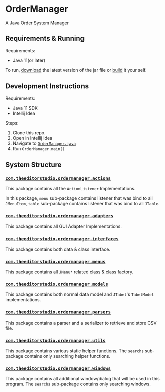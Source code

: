 # OrderManager
A Java Order System Manager

## Requirements & Running

Requirements:
- Java 11(or later)

To run, [download](https://github.com/ssysm/OrderManager/releases) the latest version of the jar file or [build](#Development-Instructions) it
your self.

## Development Instructions

Requirements:
- Java 11 SDK
- Intellij Idea

Steps:
1. Clone this repo.
1. Open in Intellij Idea
1. Navigate to [`OrderManager.java`](src/com/theeditorstudio/ordermanager/OrderManager.java)
1. Run `OrderManager.main()`

## System Structure

### [`com.theeditorstudio.ordermanager.actions`](src/com/theeditorstudio/ordermanager/actions)
This package contains all the `ActionListener` Implementations.

In this package, `menu` sub-package contains listener that was bind to
all `JMenuItem`, `table` sub-package contains listener that was bind to all
`JTable`.
 
### [`com.theeditorstudio.ordermanager.adapters`](src/com/theeditorstudio/ordermanager/adapters)
This package contains all GUI Adapter Implementations.

### [`com.theeditorstudio.ordermanager.interfaces`](src/com/theeditorstudio/ordermanager/interfaces)
This package contains both data & class interface.

### [`com.theeditorstudio.ordermanager.menus`](src/com/theeditorstudio/ordermanager/menus)
This package contains all `JMenu*` related class & class factory.

### [`com.theeditorstudio.ordermanager.models`](src/com/theeditorstudio/ordermanager/models)
This package contains both normal data model and `JTabel`'s `TabelModel` implementations.

### [`com.theeditorstudio.ordermanager.parsers`](src/com/theeditorstudio/ordermanager/parsers)
This package contains a parser and a serializer to retrieve and store CSV file.

### [`com.theeditorstudio.ordermanager.utils`](src/com/theeditorstudio/ordermanager/utils)
This package contains various static helper functions. The `searchs` sub-package contains
only searching helper functions.

### [`com.theeditorstudio.ordermanager.windows`](src/com/theeditorstudio/ordermanager/windows)
This package contains all additional window/dialog that will be used 
in this program. The `searchs` sub-package contains only searching windows.




